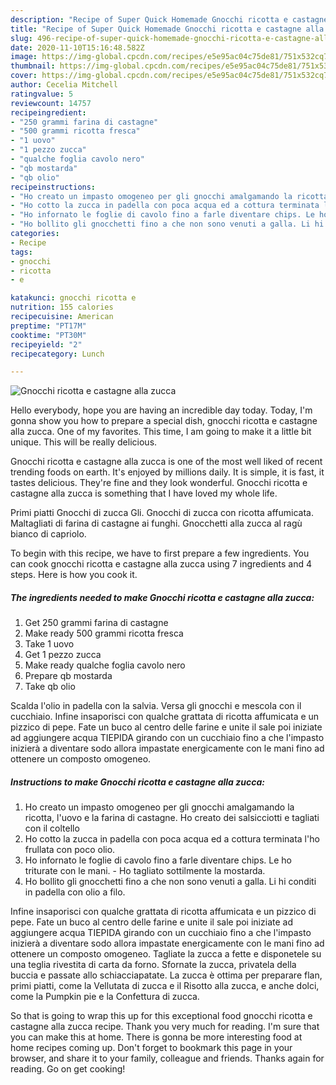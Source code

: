 ```yaml
---
description: "Recipe of Super Quick Homemade Gnocchi ricotta e castagne alla zucca"
title: "Recipe of Super Quick Homemade Gnocchi ricotta e castagne alla zucca"
slug: 496-recipe-of-super-quick-homemade-gnocchi-ricotta-e-castagne-alla-zucca
date: 2020-11-10T15:16:48.582Z
image: https://img-global.cpcdn.com/recipes/e5e95ac04c75de81/751x532cq70/gnocchi-ricotta-e-castagne-alla-zucca-recipe-main-photo.jpg
thumbnail: https://img-global.cpcdn.com/recipes/e5e95ac04c75de81/751x532cq70/gnocchi-ricotta-e-castagne-alla-zucca-recipe-main-photo.jpg
cover: https://img-global.cpcdn.com/recipes/e5e95ac04c75de81/751x532cq70/gnocchi-ricotta-e-castagne-alla-zucca-recipe-main-photo.jpg
author: Cecelia Mitchell
ratingvalue: 5
reviewcount: 14757
recipeingredient:
- "250 grammi farina di castagne"
- "500 grammi ricotta fresca"
- "1 uovo"
- "1 pezzo zucca"
- "qualche foglia cavolo nero"
- "qb mostarda"
- "qb olio"
recipeinstructions:
- "Ho creato un impasto omogeneo per gli gnocchi amalgamando la ricotta, l&#39;uovo e la farina di castagne. Ho creato dei salsicciotti e tagliati con il coltello"
- "Ho cotto la zucca in padella con poca acqua ed a cottura terminata l&#39;ho frullata con poco olio."
- "Ho infornato le foglie di cavolo fino a farle diventare chips. Le ho triturate con le mani.  Ho tagliato sottilmente la mostarda."
- "Ho bollito gli gnocchetti fino a che non sono venuti a galla. Li hi conditi in padella con olio a filo."
categories:
- Recipe
tags:
- gnocchi
- ricotta
- e

katakunci: gnocchi ricotta e 
nutrition: 155 calories
recipecuisine: American
preptime: "PT17M"
cooktime: "PT30M"
recipeyield: "2"
recipecategory: Lunch

---
```



![Gnocchi ricotta e castagne alla zucca](https://img-global.cpcdn.com/recipes/e5e95ac04c75de81/751x532cq70/gnocchi-ricotta-e-castagne-alla-zucca-recipe-main-photo.jpg)

Hello everybody, hope you are having an incredible day today. Today, I'm gonna show you how to prepare a special dish, gnocchi ricotta e castagne alla zucca. One of my favorites. This time, I am going to make it a little bit unique. This will be really delicious.

Gnocchi ricotta e castagne alla zucca is one of the most well liked of recent trending foods on earth. It's enjoyed by millions daily. It is simple, it is fast, it tastes delicious. They're fine and they look wonderful. Gnocchi ricotta e castagne alla zucca is something that I have loved my whole life.

Primi piatti Gnocchi di zucca Gli. Gnocchi di zucca con ricotta affumicata. Maltagliati di farina di castagne ai funghi. Gnocchetti alla zucca al ragù bianco di capriolo.


To begin with this recipe, we have to first prepare a few ingredients. You can cook gnocchi ricotta e castagne alla zucca using 7 ingredients and 4 steps. Here is how you cook it.

<!--inarticleads1-->

##### The ingredients needed to make Gnocchi ricotta e castagne alla zucca:

1. Get 250 grammi farina di castagne
1. Make ready 500 grammi ricotta fresca
1. Take 1 uovo
1. Get 1 pezzo zucca
1. Make ready qualche foglia cavolo nero
1. Prepare qb mostarda
1. Take qb olio


Scalda l&#39;olio in padella con la salvia. Versa gli gnocchi e mescola con il cucchiaio. Infine insaporisci con qualche grattata di ricotta affumicata e un pizzico di pepe. Fate un buco al centro delle farine e unite il sale poi iniziate ad aggiungere acqua TIEPIDA girando con un cucchiaio fino a che l&#39;impasto inizierà a diventare sodo allora impastate energicamente con le mani fino ad ottenere un composto omogeneo. 

<!--inarticleads2-->

##### Instructions to make Gnocchi ricotta e castagne alla zucca:

1. Ho creato un impasto omogeneo per gli gnocchi amalgamando la ricotta, l&#39;uovo e la farina di castagne. Ho creato dei salsicciotti e tagliati con il coltello
1. Ho cotto la zucca in padella con poca acqua ed a cottura terminata l&#39;ho frullata con poco olio.
1. Ho infornato le foglie di cavolo fino a farle diventare chips. Le ho triturate con le mani.  - Ho tagliato sottilmente la mostarda.
1. Ho bollito gli gnocchetti fino a che non sono venuti a galla. Li hi conditi in padella con olio a filo.


Infine insaporisci con qualche grattata di ricotta affumicata e un pizzico di pepe. Fate un buco al centro delle farine e unite il sale poi iniziate ad aggiungere acqua TIEPIDA girando con un cucchiaio fino a che l&#39;impasto inizierà a diventare sodo allora impastate energicamente con le mani fino ad ottenere un composto omogeneo. Tagliate la zucca a fette e disponetele su una teglia rivestita di carta da forno. Sfornate la zucca, privatela della buccia e passate allo schiacciapatate. La zucca è ottima per preparare flan, primi piatti, come la Vellutata di zucca e il Risotto alla zucca, e anche dolci, come la Pumpkin pie e la Confettura di zucca. 

So that is going to wrap this up for this exceptional food gnocchi ricotta e castagne alla zucca recipe. Thank you very much for reading. I'm sure that you can make this at home. There is gonna be more interesting food at home recipes coming up. Don't forget to bookmark this page in your browser, and share it to your family, colleague and friends. Thanks again for reading. Go on get cooking!
